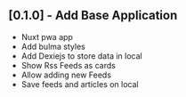 ## [0.1.0] - Add Base Application

* Nuxt pwa app
* Add bulma styles
* Add Dexiejs to store data in local
* Show Rss Feeds as cards
* Allow adding new Feeds
* Save feeds and articles on local